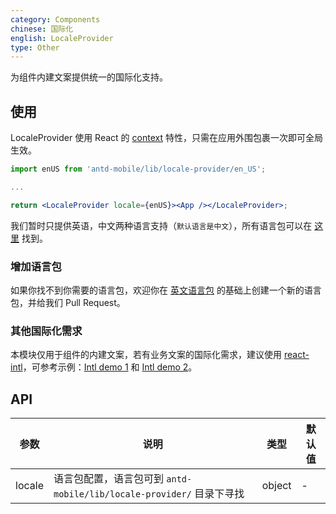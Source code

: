 ```yaml
---
category: Components
chinese: 国际化
english: LocaleProvider
type: Other
---
```


为组件内建文案提供统一的国际化支持。

## 使用

LocaleProvider 使用 React 的 [context](https://facebook.github.io/react/docs/context.html) 特性，只需在应用外围包裹一次即可全局生效。


```jsx
import enUS from 'antd-mobile/lib/locale-provider/en_US';

...

return <LocaleProvider locale={enUS}><App /></LocaleProvider>;
```

我们暂时只提供英语，中文两种语言支持（`默认语言是中文`），所有语言包可以在 [这里](https://github.com/ant-design/ant-design-mobile/blob/master/components/locale-provider/) 找到。

### 增加语言包

如果你找不到你需要的语言包，欢迎你在 [英文语言包](https://github.com/ant-design/ant-design-mobile/blob/master/components/locale-provider/en_US.tsx) 的基础上创建一个新的语言包，并给我们 Pull Request。

### 其他国际化需求

本模块仅用于组件的内建文案，若有业务文案的国际化需求，建议使用 [react-intl](https://github.com/yahoo/react-intl)，可参考示例：[Intl demo 1](http://github.com/ant-design/intl-example) 和 [Intl demo 2](http://yiminghe.me/learning-react/examples/react-intl.html?locale=en-US)。

## API

| 参数    | 说明           | 类型              | 默认值        |
|--------|----------------|------------------|--------------|
| locale | 语言包配置，语言包可到 `antd-mobile/lib/locale-provider/` 目录下寻找 | object | - |
